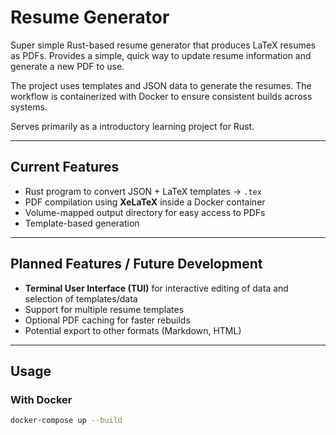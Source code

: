 # Resume Generator

Super simple Rust-based resume generator that produces LaTeX resumes as PDFs. Provides a simple, quick way to update resume information and generate a new PDF to use.

The project uses templates and JSON data to generate the resumes. The workflow is containerized with Docker to ensure consistent builds across systems.

Serves primarily as a introductory learning project for Rust.

---

## Current Features

- Rust program to convert JSON + LaTeX templates → `.tex`
- PDF compilation using **XeLaTeX** inside a Docker container
- Volume-mapped output directory for easy access to PDFs
- Template-based generation

---

## Planned Features / Future Development

- **Terminal User Interface (TUI)** for interactive editing of data and selection of templates/data
- Support for multiple resume templates
- Optional PDF caching for faster rebuilds
- Potential export to other formats (Markdown, HTML)

---

## Usage

### With Docker

```bash
docker-compose up --build
```
